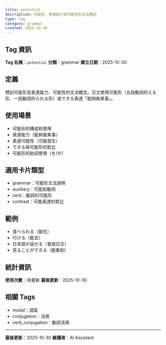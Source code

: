 ```yaml
---
title: potential
description: 可能形、表達能力或可能性的文法標記
type: tag
category: grammar
created: 2025-10-30
---
```


## Tag 資訊

**Tag 名稱**：`potential`
**分類**：grammar
**建立日期**：2025-10-30

## 定義

標記可能形及表達能力、可能性的文法概念。日文使用可能形（五段動詞的える形、一段動詞的られる形）或できる表達「能夠做某事」。

## 使用場景

- 可能形的構成和使用
- 表達能力（能夠做某事）
- 表達可能性（可能發生）
- できる與可能形的對比
- 可能形的助詞使用（を/が）

## 適用卡片類型

- grammar：可能形文法說明
- auxiliary：可能助動詞
- verb：動詞的可能形
- contrast：可能表達的對比

## 範例

- 食べられる（能吃）
- 行ける（能去）
- 日本語が話せる（會說日文）
- 見ることができる（能看到）

## 統計資訊

**使用次數**：待更新
**最後更新**：2025-10-30

## 相關 Tags

- modal：語氣
- conjugation：活用
- verb_conjugation：動詞活用

---

**最後更新**：2025-10-30
**維護者**：AI Assistant
